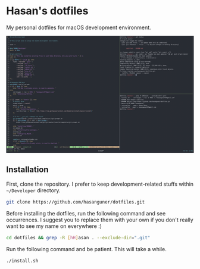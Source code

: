 # Hasan's dotfiles

My personal dotfiles for macOS development environment.

![Screenshot](https://raw.githubusercontent.com/hasanguner/dotfiles/master/etc/screenshot.png)

## Installation

First, clone the repository. I prefer to keep development-related stuffs within `~/Developer` directory.

```bash
git clone https://github.com/hasanguner/dotfiles.git
```

Before installing the dotfiles, run the following command and see occurrences. I suggest you to replace them with your own if you don't really want to see my name on everywhere :)

```bash
cd dotfiles && grep -R [hH]asan . --exclude-dir=".git"
```

Run the following command and be patient. This will take a while.

```bash
./install.sh
```

